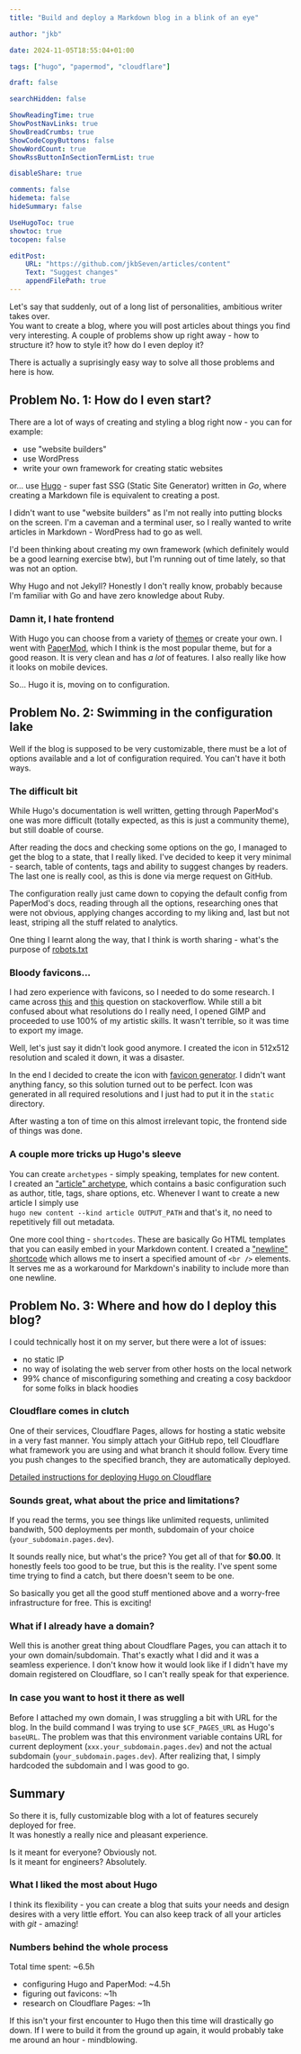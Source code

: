 ```yaml
---
title: "Build and deploy a Markdown blog in a blink of an eye"

author: "jkb"

date: 2024-11-05T18:55:04+01:00

tags: ["hugo", "papermod", "cloudflare"]

draft: false

searchHidden: false

ShowReadingTime: true
ShowPostNavLinks: true
ShowBreadCrumbs: true
ShowCodeCopyButtons: false
ShowWordCount: true
ShowRssButtonInSectionTermList: true

disableShare: true

comments: false
hidemeta: false
hideSummary: false

UseHugoToc: true
showtoc: true
tocopen: false

editPost:
    URL: "https://github.com/jkbSeven/articles/content"
    Text: "Suggest changes"
    appendFilePath: true
---
```


Let's say that suddenly, out of a long list of personalities, ambitious writer takes over.  
You want to create a blog, where you will post articles about things you find very interesting.
A couple of problems show up right away - how to structure it? how to style it? how do I even deploy it?

There is actually a suprisingly easy way to solve all those problems and here is how.

## Problem No. 1: How do I even start?
There are a lot of ways of creating and styling a blog right now - you can for example:
* use "website builders"
* use WordPress
* write your own framework for creating static websites

or... use [Hugo](https://gohugo.io/) - super fast SSG (Static Site Generator) written in _Go_, where creating a Markdown
file is equivalent to creating a post.

I didn't want to use "website builders" as I'm not really into putting blocks on the screen.
I'm a caveman and a terminal user, so I really wanted to write articles in Markdown - WordPress had to go as well.

I'd been thinking about creating my own framework (which definitely would be a good learning exercise btw),
but I'm running out of time lately, so that was not an option.

Why Hugo and not Jekyll?
Honestly I don't really know, probably because I'm familiar with Go and have zero knowledge about Ruby.

### Damn it, I hate frontend
With Hugo you can choose from a variety of [themes](https://themes.gohugo.io/) or create your own.
I went with [PaperMod](https://github.com/adityatelange/hugo-PaperMod),
which I think is the most popular theme, but for a good reason.
It is very clean and has _a lot_ of features. I also really like how it looks on mobile devices.

So... Hugo it is, moving on to configuration.

## Problem No. 2: Swimming in the configuration lake
Well if the blog is supposed to be very customizable, there must be a lot of options available
and a lot of configuration required.
You can't have it both ways.

### The difficult bit
While Hugo's documentation is well written, getting through PaperMod's one was more difficult
(totally expected, as this is just a community theme), but still doable of course.

After reading the docs and checking some options on the go, I managed to get the blog to a state, that I really liked.
I've decided to keep it very minimal - search, table of contents, tags and ability to suggest changes by readers. 
The last one is really cool, as this is done via merge request on GitHub.

The configuration really just came down to copying the default config from PaperMod's docs,
reading through all the options, researching ones that were not obvious, applying changes according to my liking
and, last but not least, striping all the stuff related to analytics.

One thing I learnt along the way, that I think is worth sharing - what's the purpose of
[robots.txt](https://www.cloudflare.com/learning/bots/what-is-robots-txt/) 

### Bloody favicons...
I had zero experience with favicons, so I needed to do some research.
I came across [this](https://stackoverflow.com/questions/4014823/does-a-favicon-have-to-be-32%C3%9732-or-16%C3%9716)
and [this](https://stackoverflow.com/questions/48956465/favicon-standard-2024-svg-ico-png-and-dimensions)
question on stackoverflow.
While still a bit confused about what resolutions do I really need,
I opened GIMP and proceeded to use 100% of my artistic skills. It wasn't terrible, so it was time to export my image.

Well, let's just say it didn't look good anymore.
I created the icon in 512x512 resolution and scaled it down, it was a disaster.

In the end I decided to create the icon with [favicon generator](https://favicon.io/).
I didn't want anything fancy, so this solution turned out to be perfect.
Icon was generated in all required resolutions and I just had to put it in the `static` directory.

After wasting a ton of time on this almost irrelevant topic, the frontend side of things was done.

### A couple more tricks up Hugo's sleeve
You can create `archetypes` - simply speaking, templates for new content.  
I created an ["article" archetype](https://github.com/jkbSeven/articles/blob/main/archetypes/article.md),
which contains a basic configuration such as author, title, tags, share options, etc.
Whenever I want to create a new article I simply use  
`hugo new content --kind article OUTPUT_PATH` and that's it, no need to repetitively fill out metadata.

One more cool thing - `shortcodes`.
These are basically Go HTML templates that you can easily embed in your Markdown content.
I created a ["newline" shortcode](https://github.com/jkbSeven/articles/blob/main/layouts/shortcodes/newline.html)
which allows me to insert a specified amount of `<br />` elements.
It serves me as a workaround for Markdown's inability to include more than one newline.

## Problem No. 3: Where and how do I deploy this blog?
I could technically host it on my server, but there were a lot of issues:
- no static IP
- no way of isolating the web server from other hosts on the local network
- 99% chance of misconfiguring something and creating a cosy backdoor for some folks in black hoodies

### Cloudflare comes in clutch
One of their services, Cloudflare Pages, allows for hosting a static website in a very fast manner.
You simply attach your GitHub repo, tell Cloudflare what framework you are using and what branch it should follow. 
Every time you push changes to the specified branch, they are automatically deployed.

[Detailed instructions for deploying Hugo on Cloudflare](https://developers.cloudflare.com/pages/framework-guides/deploy-a-hugo-site/)

### Sounds great, what about the price and limitations?
If you read the terms, you see things like unlimited requests, unlimited bandwith,
500 deployments per month, subdomain of your choice (`your_subdomain.pages.dev`).

It sounds really nice, but what's the price? You get all of that for **$0.00**.
It honestly feels too good to be true, but this is the reality.
I've spent some time trying to find a catch, but there doesn't seem to be one.

So basically you get all the good stuff mentioned above and a worry-free infrastructure for free. This is exciting!

### What if I already have a domain?
Well this is another great thing about Cloudflare Pages, you can attach it to your own domain/subdomain.
That's exactly what I did and it was a seamless experience.
I don't know how it would look like if I didn't have my domain registered on Cloudflare,
so I can't really speak for that experience.

### In case you want to host it there as well
Before I attached my own domain, I was struggling a bit with URL for the blog.
In the build command I was trying to use `$CF_PAGES_URL` as Hugo's `baseURL`.
The problem was that this environment variable contains URL for current deployment (`xxx.your_subdomain.pages.dev`)
and not the actual subdomain (`your_subdomain.pages.dev`).
After realizing that, I simply hardcoded the subdomain and I was good to go.

## Summary
So there it is, fully customizable blog with a lot of features securely deployed for free.  
It was honestly a really nice and pleasant experience.

Is it meant for everyone? Obviously not.  
Is it meant for engineers? Absolutely.

### What I liked the most about Hugo
I think its flexibility - you can create a blog that suits your needs and design desires with a very little effort.
You can also keep track of all your articles with _git_ - amazing!

### Numbers behind the whole process
Total time spent: ~6.5h
* configuring Hugo and PaperMod: ~4.5h
* figuring out favicons: ~1h
* research on Cloudflare Pages: ~1h

If this isn't your first encounter to Hugo then this time will drastically go down.
If I were to build it from the ground up again, it would probably take me around an hour - mindblowing.
